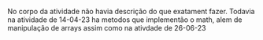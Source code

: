 No corpo da atividade não havia descrição do que exatament fazer.
Todavia na atividade de 14-04-23 ha metodos que implementão o math,
alem de manipulação de arrays assim como na ativdade de 26-06-23